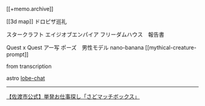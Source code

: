 [[+memo.archive]]


[[3d map]]
ドロピザ巡礼



スタークラフト
エイジオブエンパイア
フリーダムハウス　報告書

Quest x Quest
アー写
ポーズ　男性モデル
nano-banana
[[mythical-creature-prompt]]


from transcription


astro
[lobe-chat](https://github.com/lobehub/lobe-chat)



---

[【佐渡市公式】単発お仕事探し「さどマッチボックス」](https://matchbox.jp/niigata/sado)










